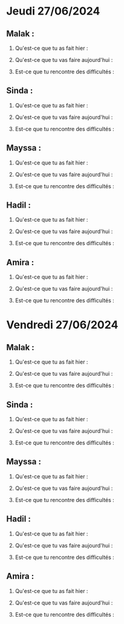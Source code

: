 # Jeudi 27/06/2024

## Malak :

1. Qu'est-ce que tu as fait hier :

2. Qu'est-ce que tu vas faire aujourd'hui :

3. Est-ce que tu rencontre des difficultés :


## Sinda :

1. Qu'est-ce que tu as fait hier :

2. Qu'est-ce que tu vas faire aujourd'hui :

3. Est-ce que tu rencontre des difficultés :


## Mayssa :

1. Qu'est-ce que tu as fait hier :

2. Qu'est-ce que tu vas faire aujourd'hui :

3. Est-ce que tu rencontre des difficultés :

## Hadil :

1. Qu'est-ce que tu as fait hier :

2. Qu'est-ce que tu vas faire aujourd'hui :

3. Est-ce que tu rencontre des difficultés :


## Amira :

1. Qu'est-ce que tu as fait hier :

2. Qu'est-ce que tu vas faire aujourd'hui :

3. Est-ce que tu rencontre des difficultés :


# Vendredi 27/06/2024

## Malak :

1. Qu'est-ce que tu as fait hier :

2. Qu'est-ce que tu vas faire aujourd'hui :

3. Est-ce que tu rencontre des difficultés :


## Sinda :

1. Qu'est-ce que tu as fait hier :

2. Qu'est-ce que tu vas faire aujourd'hui :

3. Est-ce que tu rencontre des difficultés :


## Mayssa :

1. Qu'est-ce que tu as fait hier :

2. Qu'est-ce que tu vas faire aujourd'hui :

3. Est-ce que tu rencontre des difficultés :

## Hadil :

1. Qu'est-ce que tu as fait hier :

2. Qu'est-ce que tu vas faire aujourd'hui :

3. Est-ce que tu rencontre des difficultés :


## Amira :

1. Qu'est-ce que tu as fait hier :

2. Qu'est-ce que tu vas faire aujourd'hui :

3. Est-ce que tu rencontre des difficultés :

